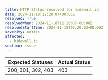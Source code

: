 ```yaml
---
title: HTTP Status resolved for hidewall.io
date: 2024-11-18T12:20:07+00:00Z
resolved: True
resolvedWhen: 2024-11-18T12:20:07+00:00Z
resolvedStartTime: 2024-11-18T10:20:03+00:00Z
severity: notice
affected:
  - hidewall.io
section: issue
---
```


| Expected Statuses | Actual Status  |
|-------------------|----------------|
| 200, 301, 302, 403 | 403 |
